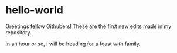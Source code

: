 # hello-world


Greetings fellow Githubers!
These are the first new edits made in my repository.

In an hour or so, I will be heading for a feast with family.
